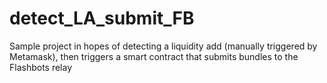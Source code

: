 # detect_LA_submit_FB
Sample project in hopes of detecting a liquidity add (manually triggered by Metamask), then triggers a smart contract that submits bundles to the Flashbots relay
